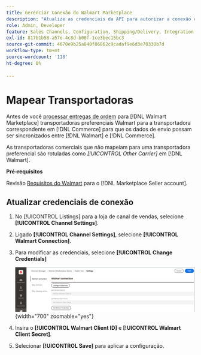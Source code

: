 ```yaml
---
title: Gerenciar Conexão do Walmart Marketplace
description: "Atualize as credenciais da API para autorizar a conexão entre um [DNL! Commerce] exibição de loja e o [!DNL Walmart Marketplace]. The connection is required to connect [!DNL Commerce] listas de produtos e sincronizar dados de estoque, preço, pedido e remessa entre [!DNL Commerce] e o Walmart."
role: Admin, Developer
feature: Sales Channels, Configuration, Shipping/Delivery, Integration
exl-id: 817b1b58-a57e-4c8d-b08f-1ce3bec15bc3
source-git-commit: 4670e9b25a840f86862c9cadaf9e6d3e70330b7d
workflow-type: tm+mt
source-wordcount: '118'
ht-degree: 0%

---
```


# Mapear Transportadoras

Antes de você [processar entregas de ordem](process-orders.md#ship-an-order) para [!DNL Walmart Marketplace] transportadoras preferenciais Walmart para a transportadora correspondente em [!DNL Commerce] para que os dados de envio possam ser sincronizados entre [!DNL Walmart] e [!DNL Commerce].

As transportadoras comerciais que não mapeiam para uma transportadora preferencial são rotuladas como *[!UICONTROL Other Carrier]* em [!DNL Walmart].

**Pré-requisitos**

Revisão [Requisitos do Walmart](walmart-requirements.md) para o [!DNL Marketplace Seller account].

## Atualizar credenciais de conexão

1. No [!UICONTROL Listings] para a loja de canal de vendas, selecione **[!UICONTROL Channel Settings]**.

1. Ligado **[!UICONTROL Channel Settings]**, selecione **[!UICONTROL Walmart Connection]**.

1. Para modificar as credenciais, selecione **[!UICONTROL Change Credentials]**

   ![Atualizar credenciais da API do Walmart para autorizar a conexão](assets/update-connection-credentials.png){width="700" zoomable="yes"}

1. Insira o **[!UICONTROL Walmart Client ID]** e **[!UICONTROL Walmart Client Secret]**.

1. Selecionar **[!UICONTROL Save]** para aplicar a configuração.
